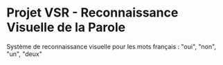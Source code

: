 # Projet VSR - Reconnaissance Visuelle de la Parole 
 
Système de reconnaissance visuelle pour les mots français : "oui", "non", "un", "deux" 

